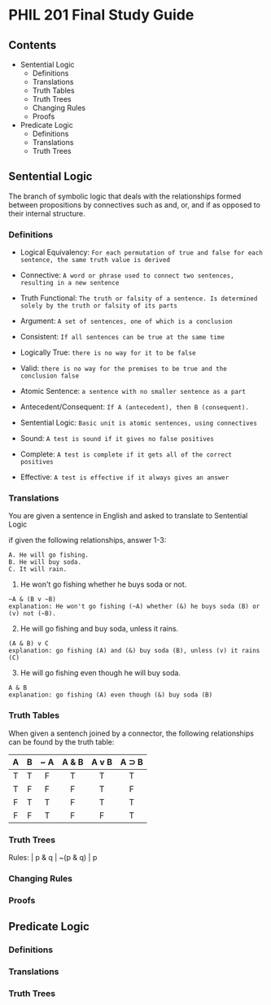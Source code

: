 # PHIL 201 Final Study Guide

## Contents
* Sentential Logic
    * Definitions
    * Translations
    * Truth Tables
    * Truth Trees
    * Changing Rules
    * Proofs
* Predicate Logic
    * Definitions
    * Translations
    * Truth Trees

## Sentential Logic
The branch of symbolic logic that deals with the relationships formed between propositions by connectives such as and, or, and if as opposed to their internal structure.

### Definitions
* Logical Equivalency: 
`For each permutation of true and false for each sentence, the same truth value is derived`

* Connective:
`A word or phrase used to connect two sentences, resulting in a new sentence`

* Truth Functional:
`The truth or falsity of a sentence. Is determined solely by the truth or falsity of its parts`

* Argument:
`A set of sentences, one of which is a conclusion`

* Consistent:
`If all sentences can be true at the same time`

* Logically True:
`there is no way for it to be false`

* Valid:
`there is no way for the premises to be true and the conclusion false`

* Atomic Sentence:
`a sentence with no smaller sentence as a part`

* Antecedent/Consequent:
`If A (antecedent), then B (consequent).`

* Sentential Logic:
`Basic unit is atomic sentences, using connectives`

* Sound:
`A test is sound if it gives no false positives`

* Complete:
`A test is complete if it gets all of the correct positives`

* Effective:
`A test is effective if it always gives an answer`



### Translations
You are given a sentence in English and asked to translate to Sentential Logic

if given the following relationships, answer 1-3:
```
A. He will go fishing.
B. He will buy soda.
C. It will rain. 
```

1. He won't go fishing whether he buys soda or not.
```
~A & (B v ~B)
explanation: He won't go fishing (~A) whether (&) he buys soda (B) or (v) not (~B).
```
2. He will go fishing and buy soda, unless it rains.
```
(A & B) v C
explanation: go fishing (A) and (&) buy soda (B), unless (v) it rains (C)
```
3. He will go fishing even though he will buy soda.
```
A & B
explanation: go fishing (A) even though (&) buy soda (B)
```

### Truth Tables
When given a sentench joined by a connector, the following relationships can be found by the truth table:

| A  | B  | ~ A |A & B|A v B|A ⊃ B|
|:--:|:--:|:--: |:--: |:--: |:--: |
| T  | T  | F   | T   | T   | T   |
| T  | F  | F   | F   | T   | F   |
| F  | T  | T   | F   | T   | T   |
| F  | F  | T   | F   | F   | T   |


### Truth Trees
Rules:
| p & q | ~(p & q) | p 

### Changing Rules

### Proofs

## Predicate Logic

### Definitions

### Translations

### Truth Trees